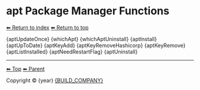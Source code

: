# apt Package Manager Functions

[⬅ Return to index](index.md)
[⬅ Return to top](../index.md)

{aptUpdateOnce}
{whichApt}
{whichAptUninstall}
{aptInstall}
{aptUpToDate}
{aptKeyAdd}
{aptKeyRemoveHashicorp}
{aptKeyRemove}
{aptListInstalled}
{aptNeedRestartFlag}
{aptUninstall}

<!-- TEMPLATE footer 5 -->
<hr />

[⬅ Top](index.md) [⬅ Parent ](../index.md)

Copyright &copy; {year} [{BUILD_COMPANY}]({BUILD_COMPANY_LINK}{title})
